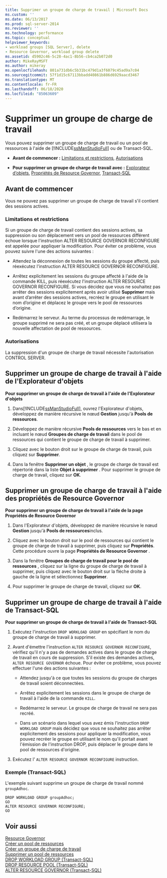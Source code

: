 ```yaml
---
title: Supprimer un groupe de charge de travail | Microsoft Docs
ms.custom: ''
ms.date: 06/13/2017
ms.prod: sql-server-2014
ms.reviewer: ''
ms.technology: performance
ms.topic: conceptual
helpviewer_keywords:
- workload groups [SQL Server], delete
- Resource Governor, workload group delete
ms.assetid: d5902c46-5c28-4ac1-8b56-cb4ca2b072d0
author: MikeRayMSFT
ms.author: mikeray
ms.openlocfilehash: 801a731db6c5b31bc479d1a3f6079c45ad9a7c04
ms.sourcegitcommit: 57f1d15c67113bbadd40861b886d6929aacd3467
ms.translationtype: MT
ms.contentlocale: fr-FR
ms.lasthandoff: 06/18/2020
ms.locfileid: "85063609"
---
```

# <a name="delete-a-workload-group"></a>Supprimer un groupe de charge de travail
  Vous pouvez supprimer un groupe de charge de travail ou un pool de ressources à l'aide de [!INCLUDE[ssManStudioFull](../../includes/ssmanstudiofull-md.md)] ou de Transact-SQL.  
  
-   **Avant de commencer :**  [Limitations et restrictions](#LimitationsRestrictions), [Autorisations](#Permissions)  
  
-   **Pour supprimer un groupe de charge de travail avec :**  [Explorateur d’objets](#DelWGObjEx), [Propriétés de Resource Governor](#DelWGRGProp), [Transact-SQL](#DelWGTSQL)  
  
##  <a name="before-you-begin"></a><a name="BeforeYouBegin"></a> Avant de commencer  
 Vous ne pouvez pas supprimer un groupe de charge de travail s'il contient des sessions actives.  
  
###  <a name="limitations-and-restrictions"></a><a name="LimitationsRestrictions"></a> Limitations et restrictions  
 Si un groupe de charge de travail contient des sessions actives, sa suppression ou son déplacement vers un pool de ressources différent échoue lorsque l'instruction ALTER RESOURCE GOVERNOR RECONFIGURE est appelée pour appliquer la modification. Pour éviter ce problème, vous pouvez suivre l'une des actions suivantes :  
  
-   Attendez la déconnexion de toutes les sessions du groupe affecté, puis réexécutez l'instruction ALTER RESOURCE GOVERNOR RECONFIGURE.  
  
-   Arrêtez explicitement les sessions du groupe affecté à l'aide de la commande KILL, puis réexécutez l'instruction ALTER RESOURCE GOVERNOR RECONFIGURE. Si vous décidez que vous ne souhaitez pas arrêter des sessions explicitement après avoir utilisé **Supprimer** mais avant d’arrêter des sessions actives, recréez le groupe en utilisant le nom d’origine et déplacez le groupe vers le pool de ressources d’origine.  
  
-   Redémarrez le serveur. Au terme du processus de redémarrage, le groupe supprimé ne sera pas créé, et un groupe déplacé utilisera la nouvelle affectation de pool de ressources.  
  
###  <a name="permissions"></a><a name="Permissions"></a> Autorisations  
 La suppression d'un groupe de charge de travail nécessite l'autorisation CONTROL SERVER.  
  
##  <a name="delete-a-workload-group-using-object-explorer"></a><a name="DelWGObjEx"></a> Supprimer un groupe de charge de travail à l'aide de l'Explorateur d'objets  
 **Pour supprimer un groupe de charge de travail à l'aide de l'Explorateur d'objets**  
  
1.  Dans[!INCLUDE[ssManStudioFull](../../includes/ssmanstudiofull-md.md)], ouvrez l'Explorateur d'objets, développez de manière récursive le nœud **Gestion** jusqu'à **Pools de ressources**.  
  
2.  Développez de manière récursive **Pools de ressources** vers le bas et en incluant le nœud **Groupes de charge de travail** dans le pool de ressources qui contient le groupe de charge de travail à supprimer.  
  
3.  Cliquez avec le bouton droit sur le groupe de charge de travail, puis cliquez sur **Supprimer**.  
  
4.  Dans la fenêtre **Supprimer un objet** , le groupe de charge de travail est répertorié dans la liste **Objet à supprimer** . Pour supprimer le groupe de charge de travail, cliquez sur **OK**.  
  
##  <a name="delete-a-workload-group-using-resource-governor-properties"></a><a name="DelWGRGProp"></a> Supprimer un groupe de charge de travail à l'aide des propriétés de Resource Governor  
 **Pour supprimer un groupe de charge de travail à l'aide de la page Propriétés de Resource Governor**  
  
1.  Dans l'Explorateur d'objets, développez de manière récursive le nœud **Gestion** jusqu'à **Pools de ressources**inclus.  
  
2.  Cliquez avec le bouton droit sur le pool de ressources qui contient le groupe de charge de travail à supprimer, puis cliquez sur **Propriétés**. Cette procédure ouvre la page **Propriétés de Resource Governor** .  
  
3.  Dans la fenêtre **Groupes de charge de travail pour le pool de ressources** , cliquez sur la ligne du groupe de charge de travail à supprimer, puis cliquez avec le bouton droit sur la flèche droite à gauche de la ligne et sélectionnez **Supprimer**.  
  
4.  Pour supprimer le groupe de charge de travail, cliquez sur **OK**.  
  
##  <a name="delete-a-workload-group-using-transact-sql"></a><a name="DelWGTSQL"></a> Supprimer un groupe de charge de travail à l'aide de Transact-SQL  
 **Pour supprimer un groupe de charge de travail à l'aide de Transact-SQL**  
  
1.  Exécutez l'instruction `DROP WORKLOAD GROUP` en spécifiant le nom du groupe de charge de travail à supprimer.  
  
2.  Avant d'émettre l'instruction `ALTER RESOURCE GOVERNOR RECONFIGURE`, vérifiez qu'il n'y a pas de demandes actives dans le groupe de charge de travail en cours de suppression. S'il existe des demandes actives, `ALTER RESOURCE GOVERNOR` échoue. Pour éviter ce problème, vous pouvez effectuer l'une des actions suivantes :  
  
    -   Attendez jusqu'à ce que toutes les sessions du groupe de charges de travail soient déconnectées.  
  
    -   Arrêtez explicitement les sessions dans le groupe de charge de travail à l'aide de la commande `KILL`.  
  
    -   Redémarrez le serveur. Le groupe de charge de travail ne sera pas recréé.  
  
    -   Dans un scénario dans lequel vous avez émis l'instruction `DROP WORKLOAD GROUP` mais décidez que vous ne souhaitez pas arrêter explicitement des sessions pour appliquer la modification, vous pouvez recréer le groupe en utilisant le nom qu'il portait avant l'émission de l'instruction DROP, puis déplacer le groupe dans le pool de ressources d'origine.  
  
3.  Exécutez l' `ALTER RESOURCE GOVERNOR RECONFIGURE` instruction.  
  
### <a name="example-transact-sql"></a>Exemple (Transact-SQL)  
 L'exemple suivant supprime un groupe de charge de travail nommé `groupAdhoc`.  
  
```  
DROP WORKLOAD GROUP groupAdhoc;  
GO  
ALTER RESOURCE GOVERNOR RECONFIGURE;  
GO  
```  
  
## <a name="see-also"></a>Voir aussi  
 [Resource Governor](resource-governor.md)   
 [Créer un pool de ressources](create-a-resource-pool.md)   
 [Créer un groupe de charge de travail](create-a-workload-group.md)   
 [Supprimer un pool de ressources](delete-a-resource-pool.md)   
 [DROP WORKLOAD GROUP &#40;Transact-SQL&#41;](/sql/t-sql/statements/drop-workload-group-transact-sql)   
 [DROP RESOURCE POOL &#40;Transact-SQL&#41;](/sql/t-sql/statements/drop-resource-pool-transact-sql)   
 [ALTER RESOURCE GOVERNOR &#40;Transact-SQL&#41;](/sql/t-sql/statements/alter-resource-governor-transact-sql)  
  
  

